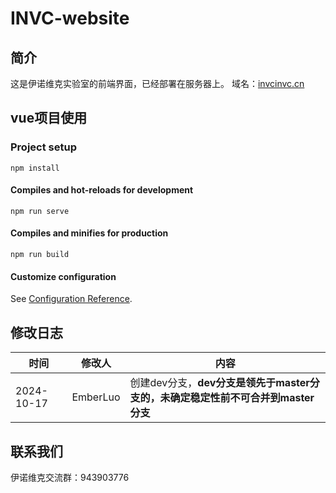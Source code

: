 # INVC-website

## 简介

这是伊诺维克实验室的前端界面，已经部署在服务器上。
域名：[invcinvc.cn](http://www.invcinvc.cn)

## vue项目使用

### Project setup

```shell
npm install
```

#### Compiles and hot-reloads for development

```shell
npm run serve
```

#### Compiles and minifies for production

```shell
npm run build
```

#### Customize configuration

See [Configuration Reference](https://cli.vuejs.org/config/).

## 修改日志

| 时间 | 修改人 | 内容 |
| --- | --- | --- |
| 2024-10-17 | EmberLuo | 创建dev分支，**dev分支是领先于master分支的，未确定稳定性前不可合并到master分支** |

## 联系我们

伊诺维克交流群：943903776
